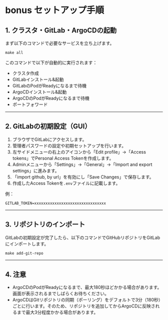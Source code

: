 # bonus セットアップ手順

## 1. クラスタ・GitLab・ArgoCDの起動

まず以下のコマンドで必要なサービスを立ち上げます。

```
make all
```

このコマンドで以下が自動的に実行されます：
- クラスタ作成
- GitLabインストール&起動
- GitLabのPodがReadyになるまで待機
- ArgoCDインストール&起動
- ArgoCDのPodがReadyになるまで待機
- ポートフォワード

---

## 2. GitLabの初期設定（GUI）

1. ブラウザでGitLabにアクセスします。
2. 管理者パスワードの設定や初期セットアップを行います。
3. 左サイドメニューの右上のアイコンから「Edit profile」→「Access tokens」でPersonal Access Tokenを作成します。
4. Adminメニューから「Settings」→「General」→「Import and export settings」に進みます。
5. 「import github, by url」を有効にし「Save Changes」で保存します。
6. 作成したAccess Tokenを`.env`ファイルに記載します。

例：
```
GITLAB_TOKEN=xxxxxxxxxxxxxxxxxxxxxxxxxxxxxxxx
```

---

## 3. リポジトリのインポート

GitLabの初期設定が完了したら、以下のコマンドでGitHubリポジトリをGitLabにインポートします。

```
make add-git-repo
```

---

## 4. 注意

- ArgoCDのPodがReadyになるまで、最大180秒ほどかかる場合があります。画面が表示されるまでしばらくお待ちください。
- ArgoCDはGitリポジトリの同期（ポーリング）をデフォルトで3分（180秒）ごとに行います。そのため、リポジトリを追加してからArgoCDに反映されるまで最大3分程度かかる場合があります。
